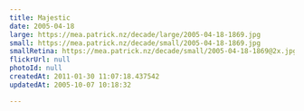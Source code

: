 ```yaml
---
title: Majestic
date: 2005-04-18
large: https://mea.patrick.nz/decade/large/2005-04-18-1869.jpg
small: https://mea.patrick.nz/decade/small/2005-04-18-1869.jpg
smallRetina: https://mea.patrick.nz/decade/small/2005-04-18-1869@2x.jpg
flickrUrl: null
photoId: null
createdAt: 2011-01-30 11:07:18.437542
updatedAt: 2005-10-07 10:18:32

---
```


